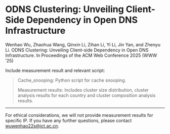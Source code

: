 # ODNS Clustering: Unveiling Client-Side Dependency in Open DNS Infrastructure

Wenhao Wu, Zhaohua Wang, Qinxin Li, Zihan Li, Yi Li, Jin Yan, and Zhenyu Li. ODNS Clustering: Unveiling Client-side Dependency in Open DNS Infrastructure. In Proceedings of the ACM Web Conference 2025 (WWW ’25)

Include measurement result and relevant script:
> Cache_snooping: Python script for cache snooping.
> 
> Measurement results: Includes cluster size distribution, cluster analysis results for each country and cluster composition analysis results.

---
For ethical considerations, we will not provide measurement results for specific IP. If you have any further questions, please contact wuwenhao22s@ict.ac.cn.

